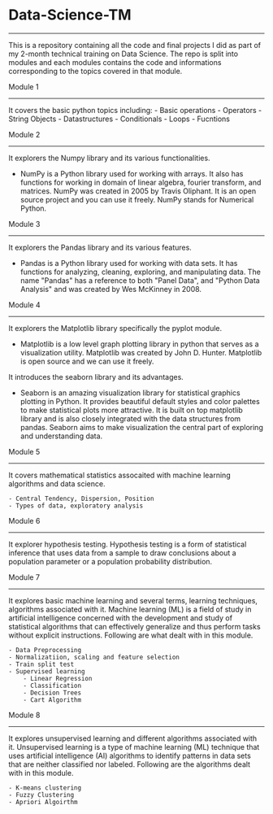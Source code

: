# Data-Science-TM

-------------------------

This is a repository containing all the code and final projects I did as part of my 2-month technical training on Data Science.
The repo is split into modules and each modules contains the code and informations corresponding to the topics covered in that module.

Module 1
_____________

It covers the basic python topics including:
    - Basic operations
    - Operators
    - String Objects
    - Datastructures
    - Conditionals
    - Loops
    - Fucntions

    
Module 2
_____________

It explorers the Numpy library and its various functionalities.

  - NumPy is a Python library used for working with arrays.
    It also has functions for working in domain of linear algebra, fourier transform, and matrices.
    NumPy was created in 2005 by Travis Oliphant. It is an open source project and you can use it freely.
    NumPy stands for Numerical Python.


Module 3
_____________

It explorers the Pandas library and its various features.

  - Pandas is a Python library used for working with data sets.
    It has functions for analyzing, cleaning, exploring, and manipulating data.
    The name "Pandas" has a reference to both "Panel Data", and "Python Data Analysis" and was created by Wes McKinney in 2008.



Module 4
_____________

It explorers the Matplotlib library specifically the pyplot module.

  - Matplotlib is a low level graph plotting library in python that serves as a visualization utility.
    Matplotlib was created by John D. Hunter.
    Matplotlib is open source and we can use it freely.

It introduces the seaborn library and its advantages.

  - Seaborn is an amazing visualization library for statistical graphics plotting in Python. It provides beautiful default styles and color palettes to make statistical plots more attractive. It is built on top matplotlib       library and is also closely integrated with the data structures from pandas.
    Seaborn aims to make visualization the central part of exploring and understanding data.



Module 5
_____________

It covers mathematical statistics assocaited with machine learning algorithms and data science.

    - Central Tendency, Dispersion, Position
    - Types of data, exploratory analysis



Module 6
___________

It explorer hypothesis testing. Hypothesis testing is a form of statistical inference that uses data from a sample to draw conclusions about a population parameter or a population probability distribution.


Module 7
_____________

It explores basic machine learning and several terms, learning techniques, algorithms associated with it. Machine learning (ML) is a field of study in artificial intelligence concerned with the development and study of statistical algorithms that can effectively generalize and thus perform tasks without explicit instructions.
Following are what dealt with in this module.

    - Data Preprocessing
    - Normalizatiion, scaling and feature selection
    - Train split test
    - Supervised learning
        - Linear Regression
        - Classification
        - Decision Trees
        - Cart Algorithm


Module 8
_____________

It explores unsupervised learning and different algorithms associated with it. Unsupervised learning is a type of machine learning (ML) technique that uses artificial intelligence (AI) algorithms to identify patterns in data sets that are neither classified nor labeled. Following are the algorithms dealt with in this module.

    - K-means clustering
    - Fuzzy Clustering
    - Apriori Algoirthm

